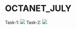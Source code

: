 # OCTANET_JULY

Task-1: <img  src="https://github.com/Dushyantchahar/OCTANET_JULY/assets/97494865/bcf84aad-5037-4581-b663-8f9a4e547cc1">
Task-2: <img  src="https://github.com/Dushyantchahar/OCTANET_JULY/assets/97494865/07bd9082-6af3-4e6b-9103-0a9240f0df24">


